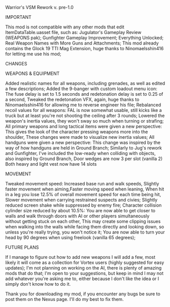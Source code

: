 Warrior's VSM Rework v. pre-1.0

IMPORTANT

This mod is not compatible with any other mods that edit ItemDataTable.uasset file, such as:
   Jugulator's Gameplay Review (WEAPONS pak);
   Gunfighter Gameplay Improvement;
   Everything Unlocked;
   Real Weapon Names with More Guns and Attachments;
   This mod already contains the Glock 19 TTI Mag Extension, huge thanks to Ninomaelsshin416 for letting me use his mod;

CHANGES

WEAPONS   &   EQUIPMENT

Added realistic names for all weapons, including grenades, as well as edited a few descriptions;
    Added the 9-banger with custom loadout menu icon:
        The fuse delay is set to 1.5 seconds and redetonation delay is set to 0.25 of a second,
        Tweaked the redetonation VFX, again, huge thanks to Ninomaelsshin416 for allowing me to reverse engineer his file;
    Rebalanced recoil values for all weapons:
        FAL is now somewhat usable, still kicks like a truck but at least you're not shooting the ceiling after 3 rounds;
    Lowered the weapon's inertia values, they won't sway so much when turning or strafing;
    All primary weapons and long tactical items were given a new perspective:
        This gives the look of the character pressing weapons more into the shoulder,
        These changes were made to visualize new inertia values;
    All handguns were given a new perspective:
        This change was inspired by the way of how handguns are held in Ground Branch;
    Similarly to Jug's rework and Gunfighter, I've included the low-ready when colliding with objects, also inspired by Ground Branch,
    Door wedges are now 3 per slot (vanilla 2)
    Both heavy and light vest now have 14 slots 

MOVEMENT

Tweaked movement speed:
    Increased base run and walk speeds,
    Slightly faster movement when aiming,Faster moving speed when leaning,
    When hit in a leg you lose 12.5% of overall movement speed for each time being hit,
    Slower movement when carrying restrained suspects and civies;
Slightly reduced screen shake while suppressed by enemy fire;
Character collision cylinder size reduced by about 10.5%:
    You are now able to get closer to walls and walk through doors with AI or other players simultaneously without getting stuck on each other,
    This may create some clipping issues when walking into the walls while facing them directly and looking down, so unless you're really trying, you won't notice it;
You are now able to turn your head by 90 degrees when using freelook (vanilla 65 degrees);

FUTURE PLANS

If I manage to figure out how to add new weapons I will add a few, most likely it will come as a collection for Vortex users (highly suggested for easy updates);
I'm not planning on working on the AI, there is plenty of amazing mods that do that;
I'm open to your suggestions, but keep in mind I may not add whatever you're asking me to, either because I don't like the idea or I simply don't know how to do it.

Thank you for downloading my mod, if you encounter any bugs be sure to post them on the Nexus page. I'll do my best to fix them.